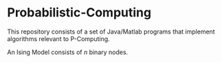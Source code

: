 # Probabilistic-Computing
This repository consists of a set of Java/Matlab programs that implement algorithms relevant to P-Computing.

An Ising Model consists of $n$ binary nodes. 
